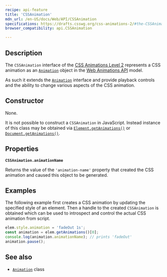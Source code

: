 ```yaml
---
recipe: api-feature
title: 'CSSAnimation'
mdn_url: /en-US/docs/Web/API/CSSAnimation
specifications: https://drafts.csswg.org/css-animations-2/#the-CSSAnimation-interface
browser_compatibility: api.CSSAnimation

---
```


## Description

The `CSSAnimation` interface of the [CSS Animations Level
2](https://drafts.csswg.org/css-animations-2/) represents a CSS animation as an
[`Animation`](/en-US/docs/Web/API/Animation/Animation) object in the
[Web Animations API](/en-US/docs/Web/API/Web_Animations_API) model.

As such it extends the [`Animation`](/en-US/docs/Web/API/Animation/Animation)
interface and provide playback controls and the ability to change various
aspects of the CSS animation.


## Constructor

None.

It is not possible to construct a `CSSAnimation` in JavaScript. Instead instance
of this class may be obtained via
[`Element.getAnimations()`](/en-US/docs/Web/API/Element/getAnimations) or
[`Document.getAnimations()`](/en-US/docs/Web/API/Document/getAnimations).

## Properties

**`CSSAnimation.animationName`**

Returns the value of the `'animation-name'` property that created the CSS
animation and caused this object to be generated.


## Examples

The following example first creates a CSS animation by updating the specified
style of an element. Then a handle to the created `CSSAnimation` is obtained
which can be used to introspect and control the actual CSS animation from
script.

```js
elem.style.animation = 'fadeOut 1s';
const animation = elem.getAnimations()[0];
console.log(animation.animationName); // prints 'fadeOut'
animation.pause();
```

## See also

-   [`Animation`](/en-US/docs/Web/API/Animation/Animation) class
